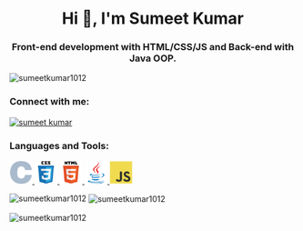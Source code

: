 <h1 align="center">Hi 👋, I'm Sumeet Kumar</h1>
<h3 align="center">Front-end development with HTML/CSS/JS and Back-end with Java OOP.</h3>

<p align="left"> <img src="https://komarev.com/ghpvc/?username=sumeetkumar1012&label=Profile%20views&color=0e75b6&style=flat" alt="sumeetkumar1012" /> </p>

<h3 align="left">Connect with me:</h3>
<p align="left">
<a href="https://linkedin.com/in/sumeet kumar" target="blank"><img align="center" src="https://raw.githubusercontent.com/rahuldkjain/github-profile-readme-generator/master/src/images/icons/Social/linked-in-alt.svg" alt="sumeet kumar" height="30" width="40" /></a>
</p>

<h3 align="left">Languages and Tools:</h3>
<p align="left"> <a href="https://www.cprogramming.com/" target="_blank" rel="noreferrer"> <img src="https://raw.githubusercontent.com/devicons/devicon/master/icons/c/c-original.svg" alt="c" width="40" height="40"/> </a> <a href="https://www.w3schools.com/css/" target="_blank" rel="noreferrer"> <img src="https://raw.githubusercontent.com/devicons/devicon/master/icons/css3/css3-original-wordmark.svg" alt="css3" width="40" height="40"/> </a> <a href="https://www.w3.org/html/" target="_blank" rel="noreferrer"> <img src="https://raw.githubusercontent.com/devicons/devicon/master/icons/html5/html5-original-wordmark.svg" alt="html5" width="40" height="40"/> </a> <a href="https://www.java.com" target="_blank" rel="noreferrer"> <img src="https://raw.githubusercontent.com/devicons/devicon/master/icons/java/java-original.svg" alt="java" width="40" height="40"/> </a> <a href="https://developer.mozilla.org/en-US/docs/Web/JavaScript" target="_blank" rel="noreferrer"> <img src="https://raw.githubusercontent.com/devicons/devicon/master/icons/javascript/javascript-original.svg" alt="javascript" width="40" height="40"/> </a> </p>

<p><img align="left" src="https://github-readme-stats.vercel.app/api/top-langs?username=sumeetkumar1012&show_icons=true&locale=en&layout=compact" alt="sumeetkumar1012" /></p>

<p>&nbsp;<img align="center" src="https://github-readme-stats.vercel.app/api?username=sumeetkumar1012&show_icons=true&locale=en" alt="sumeetkumar1012" /></p>

<p><img align="center" src="https://github-readme-streak-stats.herokuapp.com/?user=sumeetkumar1012&" alt="sumeetkumar1012" /></p>
